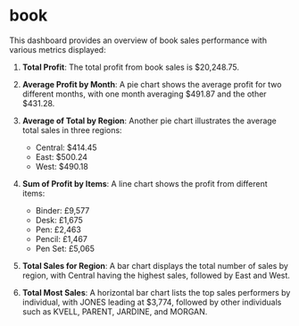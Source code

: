 # book
This dashboard provides an overview of book sales performance with various metrics displayed:

1. **Total Profit**: The total profit from book sales is $20,248.75.

2. **Average Profit by Month**: A pie chart shows the average profit for two different months, with one month averaging $491.87 and the other $431.28.

3. **Average of Total by Region**: Another pie chart illustrates the average total sales in three regions:
   - Central: $414.45
   - East: $500.24
   - West: $490.18

4. **Sum of Profit by Items**: A line chart shows the profit from different items:
   - Binder: £9,577
   - Desk: £1,675
   - Pen: £2,463
   - Pencil: £1,467
   - Pen Set: £5,065

5. **Total Sales for Region**: A bar chart displays the total number of sales by region, with Central having the highest sales, followed by East and West.

6. **Total Most Sales**: A horizontal bar chart lists the top sales performers by individual, with JONES leading at $3,774, followed by other individuals such as KVELL, PARENT, JARDINE, and MORGAN.
